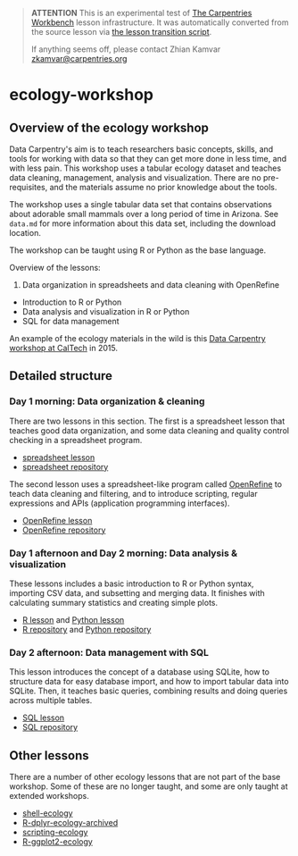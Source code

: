 > **ATTENTION** This is an experimental test of [The Carpentries Workbench](https://carpentries.github.io/workbench) lesson infrastructure.
> It was automatically converted from the source lesson via [the lesson transition script](https://github.com/carpentries/lesson-transition/).
> 
> If anything seems off, please contact Zhian Kamvar [zkamvar@carpentries.org](mailto:zkamvar@carpentries.org)

# ecology-workshop

## Overview of the ecology workshop

Data Carpentry's aim is to teach researchers basic concepts, skills, and tools for working with data so that they can get more done in less time, and with less pain. This workshop uses a tabular ecology dataset and teaches data cleaning, management, analysis and visualization. There are no pre-requisites, and the materials assume no prior knowledge about the tools.

The workshop uses a single tabular data set that contains observations about adorable small mammals over a long period of time in Arizona. See `data.md` for more information about this data set, including the download location.

The workshop can be taught using R or Python as the base language.

Overview of the lessons:

1. Data organization in spreadsheets and data cleaning with OpenRefine

- Introduction to R or Python
- Data analysis and visualization in R or Python
- SQL for data management

An example of the ecology materials in the wild is this [Data Carpentry workshop at CalTech](https://datacarpentry.org/2015-11-23-caltech/) in 2015.

## Detailed structure

### Day 1 morning: Data organization \& cleaning

There are two lessons in this section. The first is a spreadsheet lesson that teaches  good data organization, and some data cleaning and quality control checking in a spreadsheet program.

- [spreadsheet lesson](https://datacarpentry.org/spreadsheet-ecology-lesson/)
- [spreadsheet repository](https://github.com/datacarpentry/spreadsheet-ecology-lesson)

The second lesson uses a spreadsheet-like program called [OpenRefine](https://openrefine.org/) to teach data cleaning and filtering, and to introduce scripting, regular expressions and APIs (application programming interfaces).

- [OpenRefine lesson](https://datacarpentry.org/OpenRefine-ecology-lesson/)
- [OpenRefine repository](https://github.com/datacarpentry/OpenRefine-ecology-lesson)

### Day 1 afternoon and Day 2 morning: Data analysis \& visualization

These lessons includes a basic introduction to R or Python syntax, importing CSV data, and subsetting and merging data. It finishes with calculating summary statistics and creating simple plots.

- [R lesson](https://datacarpentry.org/R-ecology-lesson/) and [Python lesson](https://datacarpentry.org/python-ecology-lesson/)
- [R repository](https://github.com/datacarpentry/R-ecology-lesson) and [Python repository](https://github.com/datacarpentry/python-ecology-lesson)

### Day 2 afternoon: Data management with SQL

This lesson introduces the concept of a database using SQLite, how to structure data for easy database import, and how to import tabular data into SQLite. Then, it teaches basic queries, combining results and doing queries across multiple tables.

- [SQL lesson](https://datacarpentry.org/sql-ecology-lesson/)
- [SQL repository](https://github.com/datacarpentry/sql-ecology-lesson)

## Other lessons

There are a number of other ecology lessons that are not part of the base workshop. Some of these are no longer taught, and some are only taught at extended workshops.

- [shell-ecology](https://github.com/datacarpentry/shell-ecology)
- [R-dplyr-ecology-archived](https://github.com/datacarpentry/R-dplyr-ecology-archived)
- [scripting-ecology](https://github.com/datacarpentry/scripting-ecology)
- [R-ggplot2-ecology](https://github.com/datacarpentry/R-ggplot2-ecology)


